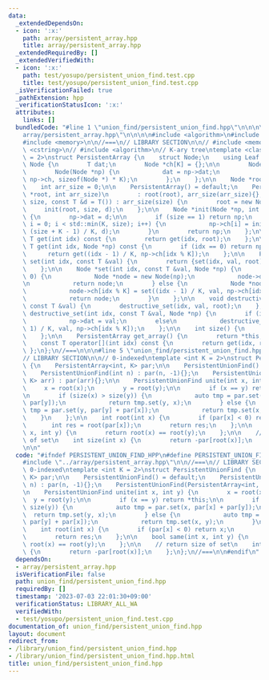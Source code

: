 ```yaml
---
data:
  _extendedDependsOn:
  - icon: ':x:'
    path: array/persistent_array.hpp
    title: array/persistent_array.hpp
  _extendedRequiredBy: []
  _extendedVerifiedWith:
  - icon: ':x:'
    path: test/yosupo/persistent_union_find.test.cpp
    title: test/yosupo/persistent_union_find.test.cpp
  _isVerificationFailed: true
  _pathExtension: hpp
  _verificationStatusIcon: ':x:'
  attributes:
    links: []
  bundledCode: "#line 1 \"union_find/persistent_union_find.hpp\"\n\n\n\n#line 1 \"\
    array/persistent_array.hpp\"\n\n\n\n#include <algorithm>\n#include <cstring>\n\
    #include <memory>\n\n//===\n// LIBRARY SECTION\n\n// #include <memory>\n// #include\
    \ <cstring>\n// #include <algorithm>\n// K-ary tree\ntemplate <class T, int K\
    \ = 2>\nstruct PersistentArray {\n    struct Node;\n    using Leaf = T;\n    struct\
    \ Node {\n        T dat;\n        Node *ch[K] = {};\n\n        Node() = default;\n\
    \        Node(Node *np) {\n            dat = np->dat;\n            std::memcpy(ch,\
    \ np->ch, sizeof(Node *) * K);\n        };\n    };\n\n    Node *root = nullptr;\n\
    \    int arr_size = 0;\n\n    PersistentArray() = default;\n    PersistentArray(Node\
    \ *root, int arr_size)\n        : root(root), arr_size(arr_size){};\n\n    PersistentArray(int\
    \ size, const T &d = T()) : arr_size(size) {\n        root = new Node();\n   \
    \     init(root, size, d);\n    };\n\n    Node *init(Node *np, int size, T d)\
    \ {\n        np->dat = d;\n\n        if (size == 1) return np;\n        for (int\
    \ i = 0; i < std::min(K, size); i++) {\n            np->ch[i] = init(new Node(),\
    \ (size + K - 1) / K, d);\n        }\n        return np;\n    };\n\n    const\
    \ T get(int idx) const {\n        return get(idx, root);\n    };\n\n    const\
    \ T get(int idx, Node *np) const {\n        if (idx == 0) return np->dat;\n  \
    \      return get((idx - 1) / K, np->ch[idx % K]);\n    };\n\n    PersistentArray\
    \ set(int idx, const T &val) {\n        return {set(idx, val, root), arr_size};\n\
    \    };\n\n    Node *set(int idx, const T &val, Node *np) {\n        if (idx ==\
    \ 0) {\n            Node *node = new Node(np);\n            node->dat = val;\n\
    \n            return node;\n        } else {\n            Node *node = new Node(np);\n\
    \            node->ch[idx % K] = set((idx - 1) / K, val, np->ch[idx % K]);\n\n\
    \            return node;\n        }\n    };\n\n    void destructive_set(int idx,\
    \ const T &val) {\n        destructive_set(idx, val, root);\n    };\n\n    void\
    \ destructive_set(int idx, const T &val, Node *np) {\n        if (idx == 0)\n\
    \            np->dat = val;\n        else\n            destructive_set((idx -\
    \ 1) / K, val, np->ch[idx % K]);\n    };\n\n    int size() {\n        return arr_size;\n\
    \    };\n\n    PersistentArray get_array() {\n        return *this;\n    };\n\n\
    \    const T operator[](int idx) const {\n        return get(idx, root);\n   \
    \ };\n};\n//===\n\n\n#line 5 \"union_find/persistent_union_find.hpp\"\n\n//===\n\
    // LIBRARY SECTION\n\n// 0-indexed\ntemplate <int K = 2>\nstruct PersistentUnionFind\
    \ {\n    PersistentArray<int, K> par;\n\n    PersistentUnionFind() = default;\n\
    \    PersistentUnionFind(int n) : par(n, -1){};\n    PersistentUnionFind(PersistentArray<int,\
    \ K> arr) : par(arr){};\n\n    PersistentUnionFind unite(int x, int y) {\n   \
    \     x = root(x);\n        y = root(y);\n\n        if (x == y) return *this;\n\
    \n        if (size(x) > size(y)) {\n            auto tmp = par.set(x, par[x] +\
    \ par[y]);\n            return tmp.set(y, x);\n        } else {\n            auto\
    \ tmp = par.set(y, par[y] + par[x]);\n            return tmp.set(x, y);\n    \
    \    }\n    };\n\n    int root(int x) {\n        if (par[x] < 0) return x;\n \
    \       int res = root(par[x]);\n        return res;\n    };\n\n    bool same(int\
    \ x, int y) {\n        return root(x) == root(y);\n    };\n\n    // return size\
    \ of set\n    int size(int x) {\n        return -par[root(x)];\n    };\n};\n//===\n\
    \n\n"
  code: "#ifndef PERSISTENT_UNION_FIND_HPP\n#define PERSISTENT_UNION_FIND_HPP\n\n\
    #include \"../array/persistent_array.hpp\"\n\n//===\n// LIBRARY SECTION\n\n//\
    \ 0-indexed\ntemplate <int K = 2>\nstruct PersistentUnionFind {\n    PersistentArray<int,\
    \ K> par;\n\n    PersistentUnionFind() = default;\n    PersistentUnionFind(int\
    \ n) : par(n, -1){};\n    PersistentUnionFind(PersistentArray<int, K> arr) : par(arr){};\n\
    \n    PersistentUnionFind unite(int x, int y) {\n        x = root(x);\n      \
    \  y = root(y);\n\n        if (x == y) return *this;\n\n        if (size(x) >\
    \ size(y)) {\n            auto tmp = par.set(x, par[x] + par[y]);\n          \
    \  return tmp.set(y, x);\n        } else {\n            auto tmp = par.set(y,\
    \ par[y] + par[x]);\n            return tmp.set(x, y);\n        }\n    };\n\n\
    \    int root(int x) {\n        if (par[x] < 0) return x;\n        int res = root(par[x]);\n\
    \        return res;\n    };\n\n    bool same(int x, int y) {\n        return\
    \ root(x) == root(y);\n    };\n\n    // return size of set\n    int size(int x)\
    \ {\n        return -par[root(x)];\n    };\n};\n//===\n\n#endif\n"
  dependsOn:
  - array/persistent_array.hpp
  isVerificationFile: false
  path: union_find/persistent_union_find.hpp
  requiredBy: []
  timestamp: '2023-07-03 22:01:30+09:00'
  verificationStatus: LIBRARY_ALL_WA
  verifiedWith:
  - test/yosupo/persistent_union_find.test.cpp
documentation_of: union_find/persistent_union_find.hpp
layout: document
redirect_from:
- /library/union_find/persistent_union_find.hpp
- /library/union_find/persistent_union_find.hpp.html
title: union_find/persistent_union_find.hpp
---
```

